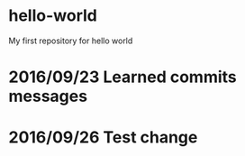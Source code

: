 # hello-world
My first repository for hello world
# 2016/09/23 Learned commits messages
# 2016/09/26 Test change
